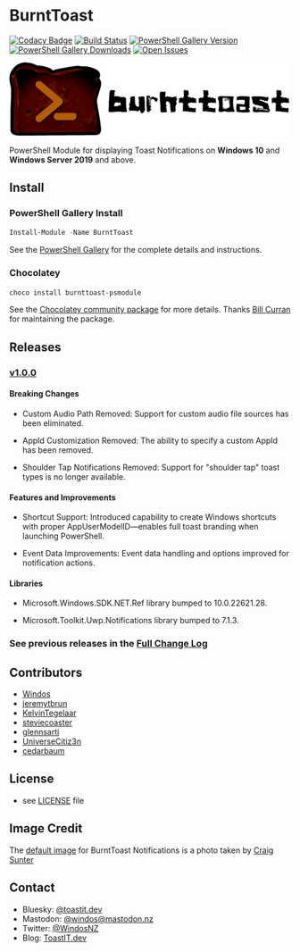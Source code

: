 # BurntToast

[![Codacy Badge](https://app.codacy.com/project/badge/Grade/5c96b736ff1b45d98666160ab37dcad5)](https://www.codacy.com/manual/Windos/BurntToast?utm_source=github.com&amp;utm_medium=referral&amp;utm_content=Windos/BurntToast&amp;utm_campaign=Badge_Grade)
[![Build Status](https://dev.azure.com/windosnz/BurntToast/_apis/build/status/Windos.BurntToast-Build?branchName=main)](https://dev.azure.com/windosnz/BurntToast/_build/latest?definitionId=2&branchName=main)
[![PowerShell Gallery Version](https://img.shields.io/powershellgallery/v/BurntToast.svg)](https://www.powershellgallery.com/packages/BurntToast)
[![PowerShell Gallery Downloads](https://img.shields.io/powershellgallery/dt/BurntToast.svg)](https://www.powershellgallery.com/packages/BurntToast)
[![Open Issues](https://img.shields.io/github/issues-raw/Windos/BurntToast.svg)](https://github.com/Windos/BurntToast/issues)

![BurntToast Logo Banner](/images/BurntToast-Wide.png)

PowerShell Module for displaying Toast Notifications on **Windows 10** and **Windows Server 2019** and above.

## Install

### PowerShell Gallery Install

```powershell
Install-Module -Name BurntToast
```

See the [PowerShell Gallery](http://www.powershellgallery.com/packages/BurntToast/) for the complete details and
instructions.

### Chocolatey

```powershell
choco install burnttoast-psmodule
```

See the [Chocolatey community package](https://chocolatey.org/packages/burnttoast-psmodule) for more details. Thanks
[Bill Curran](https://github.com/bcurran3) for maintaining the package.

## Releases

### [v1.0.0](https://github.com/Windos/BurntToast/releases/download/v1.0.0/BurntToast.zip)

#### Breaking Changes

- Custom Audio Path Removed: Support for custom audio file sources has been eliminated.

- AppId Customization Removed: The ability to specify a custom AppId has been removed.

- Shoulder Tap Notifications Removed: Support for "shoulder tap" toast types is no longer available.

#### Features and Improvements

- Shortcut Support: Introduced capability to create Windows shortcuts with proper AppUserModelID—enables full toast branding when launching PowerShell.

- Event Data Improvements: Event data handling and options improved for notification actions.

#### Libraries

- Microsoft.Windows.SDK.NET.Ref library bumped to 10.0.22621.28.

- Microsoft.Toolkit.Uwp.Notifications library bumped to 7.1.3.

### See previous releases in the [Full Change Log](CHANGES.md)

## Contributors

- [Windos](https://github.com/Windos)
- [jeremytbrun](https://github.com/jeremytbrun)
- [KelvinTegelaar](https://github.com/KelvinTegelaar)
- [steviecoaster](https://github.com/steviecoaster)
- [glennsarti](https://github.com/glennsarti)
- [UniverseCitiz3n](https://github.com/UniverseCitiz3n)
- [cedarbaum](https://github.com/cedarbaum)

## License

- see [LICENSE](LICENSE) file

## Image Credit

The [default image](/images/BurntToast.png) for BurntToast Notifications is a photo taken by
[Craig Sunter](https://www.flickr.com/photos/16210667@N02/17230428864)

## Contact

- Bluesky: [@toastit.dev](https://bsky.app/profile/toastit.dev)
- Mastodon: [@windos@mastodon.nz](https://mastodon.nz/@windos)
- Twitter: [@WindosNZ](https://twitter.com/windosnz)
- Blog: [ToastIT.dev](https://toastit.dev/)
